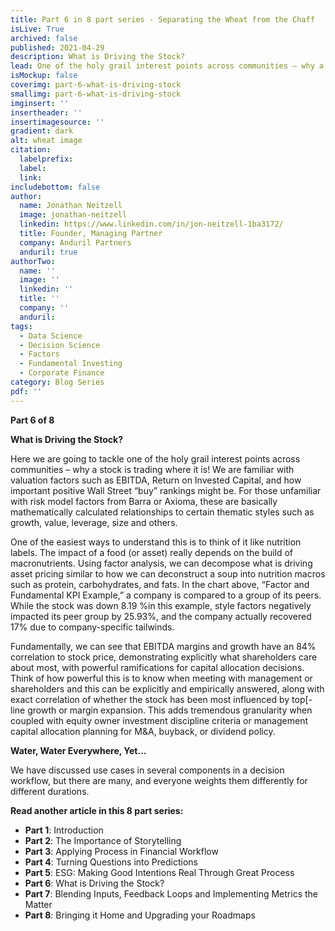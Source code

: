 ```yaml
---
title: Part 6 in 8 part series - Separating the Wheat from the Chaff
isLive: True
archived: false
published: 2021-04-29 
description: What is Driving the Stock? 
lead: One of the holy grail interest points across communities — why a stock is trading where it is. For particularly Fundamental and Corporate users - do you find use in Factor models? Are they - over or under - valued?
isMockup: false
coverimg: part-6-what-is-driving-stock
smallimg: part-6-what-is-driving-stock
imginsert: ''
insertheader: ''
insertimagesource: ''
gradient: dark
alt: wheat image
citation:
  labelprefix: 
  label: 
  link: 
includebottom: false
author: 
  name: Jonathan Neitzell
  image: jonathan-neitzell
  linkedin: https://www.linkedin.com/in/jon-neitzell-1ba3172/
  title: Founder, Managing Partner
  company: Anduril Partners
  anduril: true
authorTwo:
  name: ''
  image: ''
  linkedin: ''
  title: ''
  company: ''
  anduril:
tags: 
  - Data Science
  - Decision Science
  - Factors
  - Fundamental Investing
  - Corporate Finance
category: Blog Series
pdf: ''
---
```


**Part 6 of 8**

**What is Driving the Stock?**

Here we are going to tackle one of the holy grail interest points across communities – why a stock is trading where it is! We are familiar with valuation factors such as EBITDA, Return on Invested Capital, and how important positive Wall Street “buy” rankings might be. For those unfamiliar with risk model factors from Barra or Axioma, these are basically mathematically calculated relationships to certain thematic styles such as growth, value, leverage, size and others.

<markdown-image title="Factor and Fundamental KPI Example" caption="Anduril Partners" src="Factor_and_Fund_KPI_Example.png"></markdown-image>


One of the easiest ways to understand this is to think of it like nutrition labels. The impact of a food (or asset) really depends on the build of macronutrients. Using factor analysis, we can decompose what is driving asset pricing similar to how we can deconstruct a soup into nutrition macros such as protein, carbohydrates, and fats. In the chart above, “Factor and Fundamental KPI Example,” a company is compared to a group of its peers. While the stock was down 8.19 %in this example, style factors negatively impacted its peer group by 25.93%, and the company actually recovered 17% due to company-specific tailwinds. 

Fundamentally, we can see that EBITDA margins and growth have an 84% correlation to stock price, demonstrating explicitly what shareholders care about most, with powerful ramifications for capital allocation decisions. Think of how powerful this is to know when meeting with management or shareholders and this can be explicitly and empirically answered, along with exact correlation of whether the stock has been most influenced by top[-line growth or margin expansion. This adds tremendous granularity when coupled with equity owner investment discipline criteria or management capital allocation planning for M&A, buyback, or dividend policy. 

**Water, Water Everywhere, Yet…** 

We have discussed use cases in several components in a decision workflow, but there are many, and everyone weights them differently for different durations.

**Read another article in this 8 part series:**

<ul>
<li><span><strong>Part 1</strong></span>: <nuxt-link to="/insights/separating-the-wheat-from-the-chaff-series-introduction">Introduction</nuxt-link></li>
<li><span><strong>Part 2</strong></span>: <nuxt-link to="/insights/separating-the-wheat-from-the-chaff-series-the-importance-of-storytelling">The Importance of Storytelling</nuxt-link></li>
<li><span><strong>Part 3</strong></span>: <nuxt-link to="/insights/separating-the-wheat-from-the-chaff-series-financial-workflow">Applying Process in Financial Workflow</nuxt-link></li>
<li><span><strong>Part 4</strong></span>: <nuxt-link to="/insights/separating-the-wheat-from-the-chaff-series-questions-into-predictions">Turning Questions into Predictions</nuxt-link></li>
<li><span><strong>Part 5</strong></span>: <nuxt-link to="/insights/separating-the-wheat-from-the-chaff-series-ESG-making-good-intentions-real-through-great-process">ESG: Making Good Intentions Real Through Great Process</nuxt-link></li></li>
<li><span><strong>Part 6</strong></span>: <nuxt-link to="/insights/separating-the-wheat-from-the-chaff-series-what-is-driving-the-stock">What is Driving the Stock?</nuxt-link></li></li>
<li><span><strong>Part 7</strong></span>: <nuxt-link to="/insights/separating-the-wheat-from-the-chaff-series-blending-inputs-and-feedback-loops">Blending Inputs, Feedback Loops and Implementing Metrics the Matter</nuxt-link></li></li>
<li><span><strong>Part 8</strong></span>: <nuxt-link to="/insights/separating-the-wheat-from-the-chaff-series-upgrading-your-roadmap">Bringing it Home and Upgrading your Roadmaps</nuxt-link></li></li>
</ul>
